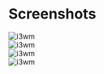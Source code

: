 # Screenshots <br />
![i3wm](https://raw.githubusercontent.com/tim241/configs/current/screenshots/i3-3.png) <br />
![i3wm](https://raw.githubusercontent.com/tim241/configs/current/screenshots/i3-2.png) <br />
![i3wm](https://raw.githubusercontent.com/tim241/configs/current/screenshots/i3.png) <br />
![i3wm](https://raw.githubusercontent.com/tim241/configs/current/screenshots/i3-1.png) <br />

